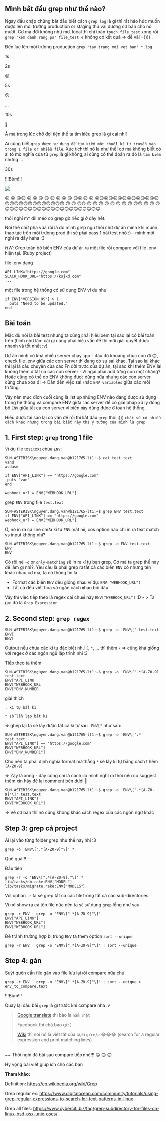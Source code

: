 ## Mình bắt đầu grep như thế nào?

Ngày đầu chập chững bắt đầu biết cách `grep log` là gì thì rất háo hức muốn được lên môi trường production or staging thử vài đường cơ bản cho nó mượt. Cơ mà đời không như mơ, local thì chỉ toàn `touch file_test` xong rồi `grep 'kem danh rang ps' file_test` -> không có kết quả => dễ vãi =)))) .

Đến lúc lên môi trường production `grep 'tay trang moi vet ban' *.log`

1s

2s

:expressionless:

5s

:confused:

...

10s

:slightly_smiling_face:

À mà trong lúc chờ đợi tiện thể ta tìm hiểu grep là gì cái nhỉ!

Ai cũng biết `grep được sử dụng để tìm kiếm một chuỗi kí tự truyền vào trong 1 file or nhiều file`. Xúc tích thì nó là như thế! cơ mà không biết có ai tò mò nghĩa của từ `grep` là gì không, ai cũng có thể đoán ra đó là `tìm kiếm` nhưng ...

30s


!!!Bùm!!!

![](https://images.viblo.asia/30a7e615-9852-47f6-aaf0-f177a8b8a18c.png)


:upside_down_face: :upside_down_face: :upside_down_face::upside_down_face: :upside_down_face: :upside_down_face: :upside_down_face: :upside_down_face: :upside_down_face: :upside_down_face: :upside_down_face: :upside_down_face: :upside_down_face::upside_down_face: :upside_down_face: :upside_down_face: :upside_down_face::upside_down_face::upside_down_face::upside_down_face::upside_down_face::upside_down_face::upside_down_face::upside_down_face::upside_down_face::upside_down_face::upside_down_face::upside_down_face::upside_down_face::upside_down_face::upside_down_face::upside_down_face::upside_down_face::upside_down_face::upside_down_face::upside_down_face::upside_down_face::upside_down_face::upside_down_face::upside_down_face::upside_down_face::upside_down_face::upside_down_face:
:upside_down_face: :upside_down_face: :upside_down_face::upside_down_face: :upside_down_face: :upside_down_face: :upside_down_face: :upside_down_face: :upside_down_face: :upside_down_face: :upside_down_face: :upside_down_face: :upside_down_face::upside_down_face: :upside_down_face: :upside_down_face: :upside_down_face::upside_down_face::upside_down_face::upside_down_face::upside_down_face::upside_down_face::upside_down_face::upside_down_face::upside_down_face::upside_down_face::upside_down_face::upside_down_face::upside_down_face::upside_down_face::upside_down_face::upside_down_face::upside_down_face::upside_down_face::upside_down_face::upside_down_face::upside_down_face::upside_down_face:

thôi nghỉ m* đi! méo có grep gờ riếc gì ở đây hết.

Nói thế chứ pha vừa rồi là do mình grep ngu thôi chứ dự án mình khi muốn thao tác trên môi trường prod thì sẽ phải pass 1 bài test nhỏ :) - mình mới nghĩ ra đấy haha :3

*HW*: Grep toàn bộ biến ENV của dự án ra một file rồi compare với file .env hiện tại. (Ruby project)

file .env dạng
```
API_LINK="https://google.com"
SLACK_HOOK_URL="https://ksjkd.com"
...
```

một file trong hệ thống có sử dụng ENV ví dụ như
```
if ENV["VERSION_OS"] > 1
  puts "Need to be updated."
end
```

## Bài toán

Mặc dù nói là bài test nhưng ta cũng phải hiểu xem tại sao lại có bài toán trên.(hình như làm cái gì cũng phải hiểu vấn đề thì mới giải quyết được nhanh và tốt nhất :v)

Dự án mình có khá nhiều server chạy app - đâu đó khoảng chục con đi :upside_down_face:, check file .env giữa các con server thì đang có sự sai khác. Tại sao lại khác thì lại là câu chuyện của các Fn đời trước của dự án, tại sao khi thêm ENV lại không thêm ở tất cả các con server - Vì ngại phải add từng con một chăng? Hoặc cũng có thể do ENV không được dùng nữa nhưng các con server cũng chưa xóa đi => Dẫn đến việc sai khác `ENV variables` giữa các môi trường.

Vậy nên mục đích cuối cùng là list up những ENV nào đang được sử dụng trong hệ thống và compare ENV giữa các server để có giải pháp xử lý đồng bộ `ENV` giữa tất cả con server vì biến này dùng được ở toàn hệ thống.

Hiểu được tại sao lại có vấn đề rồi thì bắt đầu `grep` thôi :)))
`chắc sẽ có nhiều cách khác nhưng trong bài biết này thì ý tưởng của mình là grep`

## 1. First step: `grep` trong 1 file
Ví dụ file test.text chứa `ENV`:
```
SUN-ASTERISK\nguyen.dang.van@b121765-lt1:~$ cat test.text 
vand
asdasd

if ENV["API_LINK"] == "https://google.com"
 puts "van"
end

webhook_url = ENV["WEBHOOK_URL"]

```

grep `ENV` trong file `test.text`
```
SUN-ASTERISK\nguyen.dang.van@b121765-lt1:~$ grep ENV test.text 
if ENV["API_LINK"] == "https://google.com"
webhook_url = ENV["WEBHOOK_URL"]
```

Ơ, nó in ra cả line chứa kí tự `ENV` mất rồi, cos option nào chỉ in ra text match vs input không nhỉ?

```
SUN-ASTERISK\nguyen.dang.van@b121765-lt1:~$ grep -o ENV test.text 
ENV
ENV
```
Có rôi nè `-o` or `only-matching` sẽ in ra kí tự bạn grep. Cơ mà ta grep thế này để làm gì nhỉ?. Yêu cầu là phải grep ra tất cả các biến `ENV` có nhưng tên khác nhau cơ mà, ta có thông tin là

- Format các biến `ENV` đều giống nhau ví dụ: `ENV["WEBHOOK_URL"]`
- Tất cả đều viết hoa và ngăn cách nhau bởi dấu `_`

Vậy thì việc tiếp theo là regex cái chuỗi này `ENV["WEBHOOK_URL"]` :D - > Ta gọi đó là `Grep Expression`

## 2. Second step: `grep regex`

```
SUN-ASTERISK\nguyen.dang.van@b121765-lt1:~$ grep -o 'ENV\[' test.text
ENV[
ENV[
```
Output nếu chưa các kí tự đặc biệt như `[`, `*`, ... thì thêm `\` => cũng khá giống với regex ở các ngôn ngữ lập trình nhỉ :3 

Tiếp theo ta thêm

```
SUN-ASTERISK\nguyen.dang.van@b121765-lt1:~$ grep -o 'ENV\[".*[A-Z0-9]' test.text
ENV["API_LINK
ENV["WEBHOOK_URL
ENV["ENV_NUMBER
```
giải thích
```
. kí tự bất kì
```

```
* số lần lặp bất kì
```
=> ghép lại ta sẽ lấy được tất cả kí tự sau `'ENV["` như sau:
```
SUN-ASTERISK\nguyen.dang.van@b121765-lt1:~$ grep -o 'ENV\[".*' test.text
ENV["API_LINK"] == "https://google.com"
ENV["WEBHOOK_URL"]
ENV["ENV_NUMBER1"]
```

Cho nên ta phải định nghĩa format mà thằng `*` sẽ lấy kí tự bằng cách t hêm `[A-Z0-9]`

=>  Zậy là xong - đây cũng chỉ là cách do mình nghĩ ra thôi nếu có suggest thêm xin hãy để lại comment bên dưới :100:

```
SUN-ASTERISK\nguyen.dang.van@b121765-lt1:~$ grep -o 'ENV\[".*[A-Z0-9]"\]' test.text
ENV["API_LINK"]
ENV["WEBHOOK_URL"]

```
=> Về cơ bản thì nó cũng không khác cách regex của các ngôn ngữ khác
## Step 3: grep cả project

Ai lại vào từng folder grep như thế này nhỉ :3 

```
grep -o 'ENV\[".*[A-Z0-9]"\]' *
```

Quê quá!!! -.-

Đầu tiên
```
grep -r -o 'ENV\[".*[A-Z0-9]."\]' *
lib/tasks/db.rake:ENV["MODEL"]
lib/tasks/migrate.rake:ENV["MODELS"]
```

Với option `-r` ta sẽ grep tất cả các file trong tất cả các sub-directories. 

Vì nó show ra cả tên file nữa nên ta sẽ sử dụng `grep` lồng như sau
```
grep -r ENV | grep -o 'ENV\[".*[A-Z0-9]"\]'
ENV["API_LINK"]
ENV["WEBHOOK_URL"]
ENV["WEBHOOK_URL"]
```

Để tránh trường hợp bị trùng `ENV` ta thêm option `sort --unique`
```
grep -r ENV | grep -o 'ENV\[".*[A-Z0-9]"\]' | sort --unique
```

## Step 4: gán
Suýt quên cần file gán vào file lưu lại rồi compare nữa chứ
```
grep -r ENV | grep -o 'ENV\[".*[A-Z0-9]"\]' | sort --unique > env_to_compare.text
```


!!!Bùm!!!

Quay lại đầu bài `grep` là gì trước khi compare nhá :v 

> [Google translate](https://translate.google.com/?sl=auto&tl=vi&text=grep&op=translate) thì bảo là `nắm chặt`
> 
> Facebook thì chả bảo gì :(
> 
> [Wiki](https://en.wikipedia.org/wiki/Grep) thì nói nó là viết tắt của cụm `g/re/p` :joy::joy::joy:  (search for a regular expression and print matching lines) 

\
~~
Thôi nghỉ đã bài sau compare tiếp nhé!!! :upside_down_face: :upside_down_face: :upside_down_face:

Hy vọng bài viết giúp ích cho các bạn!

**Tham khảo:**

Definition: https://en.wikipedia.org/wiki/Grep

Grep regular ex:  https://www.digitalocean.com/community/tutorials/using-grep-regular-expressions-to-search-for-text-patterns-in-linux

Grep all files: https://www.cyberciti.biz/faq/grep-subdirectory-for-files-on-linux-bsd-osx-unix-oses/
